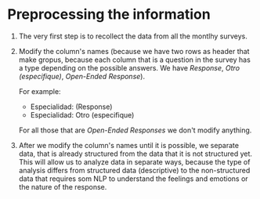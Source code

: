 # Preprocessing the information

1. The very first step is to recollect the data from all the montlhy surveys.
2. Modify the column's names (because we have two rows as header that make gropus, because each column that is a question in the survey has a type depending on the possible answers. We have *Response*, *Otro (especifique)*, *Open-Ended Response*).

	For example: 
	* Especialidad: (Response)
	* Especialidad: Otro (especifique)

	For all those that are *Open-Ended Responses* we don't modify
	anything.

3. After we modify the column's names until it is possible, we separate data, that is already structured from the data that it is not structured yet. This will allow us to analyze data in separate ways, because the type of analysis differs from structured data (descriptive) to the non-structured data that requires som NLP to understand the feelings and emotions or the nature of the response.

